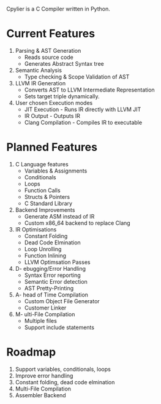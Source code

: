 Cpylier is a C Compiler written in Python.

# Current Features
1. Parsing & AST Generation
	- Reads source code
	- Generates Abstract Syntax tree
2. Semantic Analysis
	- Type checking & Scope Validation of AST
3. LLVM IR Generation
	- Converts AST to LLVM Intermediate Representation
	- Sets target triple dynamically.
4. User chosen Execution modes
	- JIT Execution - Runs IR directly with LLVM JIT
	- IR Output - Outputs IR
	- Clang Compilation - Compiles IR to executable
	
# Planned Features
1. C Language features
	- Variables & Assignments
	- Conditionals
	- Loops
	- Function Calls
	- Structs & Pointers
	- C Standard Library
2. Backend Improvements
	- Generate ASM instead of IR
	- Custom x86_64 backend to replace Clang
3. IR Optimisations
	- Constant Folding
	- Dead Code Elmination
	- Loop Unrolling
	- Function Inlining
	- LLVM Optimsation Passes
4. D- ebugging/Error Handling
	- Syntax Error reporting
	- Semantic Error detection
	- AST Pretty-Printing
5. A- head of Time Compilation
	- Custom Object File Generator
	- Customer Linker
6. M- ulti-File Compilation
	- Multiple files
	- Support include statements
	
# Roadmap
1. Support variables, conditionals, loops
2. Improve error handling
3. Constant folding, dead code elmination
4. Multi-File Compilation
5. Assembler Backend